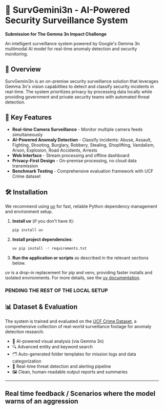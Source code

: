 # 🚨 SurvGemini3n - AI-Powered Security Surveillance System

**Submission for The Gemma 3n Impact Challenge**

An intelligent surveillance system powered by Google's Gemma 3n multimodal AI model for real-time anomaly detection and security monitoring.

## 🎯 Overview

SurvGemini3n is an on-premise security surveillance solution that leverages Gemma 3n's vision capabilities to detect and classify security incidents in real-time. The system prioritizes privacy by processing data locally while providing government and private security teams with automated threat detection.

## 🚀 Key Features

* **Real-time Camera Surveillance** - Monitor multiple camera feeds simultaneously
* **AI-Powered Anomaly Detection** - Classify incidents: Abuse, Assault, Fighting, Shooting, Burglary, Robbery, Stealing, Shoplifting, Vandalism, Arson, Explosion, Road Accidents, Arrests
* **Web Interface** - Stream processing and offline dashboard
* **Privacy-First Design** - On-premise processing, no cloud data transmission
* **Benchmark Testing** - Comprehensive evaluation framework with UCF Crime dataset

## 🛠 Installation

We recommend using [uv](https://github.com/astral-sh/uv) for fast, reliable Python dependency management and environment setup.

1. **Install uv** (if you don't have it):
   ```bash
   pip install uv
   ```

2. **Install project dependencies**:
   ```bash
   uv pip install -r requirements.txt
   ```

3. **Run the application or scripts** as described in the relevant sections below.

*uv* is a drop-in replacement for pip and venv, providing faster installs and isolated environments. For more details, see the [uv documentation](https://github.com/astral-sh/uv).


### PENDING THE REST OF THE LOCAL SETUP


## 📊 Dataset & Evaluation

The system is trained and evaluated on the [UCF Crime Dataset](https://www.crcv.ucf.edu/projects/real-world/), a comprehensive collection of real-world surveillance footage for anomaly detection research.

- 🎯 AI-powered visual analysis (via Gemma 3n)
- 🔍 Advanced entity and keyword search
- 🗂️ Auto-generated folder templates for mission logs and data categorization
- 🧠 Real-time threat detection and alerting pipeline
- 🖼️ Clean, human-readable output reports and summaries

---



## Real time feedback / Scenarios where the model warns of an aggression
